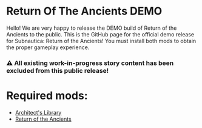 # Return Of The Ancients DEMO

Hello! We are very happy to release the DEMO build of Return of the Ancients to the public. This is the GitHub page for the official demo release for Subnautica: Return of the Ancients! You must install both mods
to obtain the proper gameplay experience.

### ⚠️️ All existing work-in-progress story content has been excluded from this public release!

# Required mods:

- [Architect's Library](architects-library.md)
- [Return of the Ancients](return-of-the-ancients.md)
